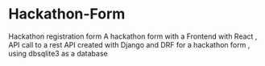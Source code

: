 # Hackathon-Form
Hackathon registration form
A hackathon form with a Frontend with React , API call to a rest API created with Django and DRF for a hackathon form , using dbsqlite3 as a database
